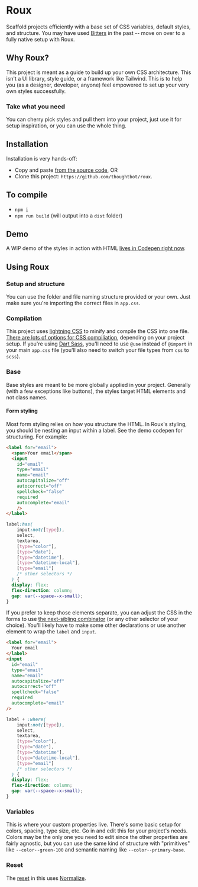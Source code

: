# Roux

Scaffold projects efficiently with a base set of CSS variables, default styles, and structure. You may have used [Bitters] in the past -- move on over to a fully native setup with Roux.

## Why Roux?

This project is meant as a guide to build up your own CSS architecture. This isn't a UI library, style guide, or a framework like Tailwind. This is to help you (as a designer, developer, anyone) feel empowered to set up your very own styles successfully.

### Take what you need

You can cherry pick styles and pull them into your project, just use it for setup inspiration, or you can use the whole thing.

## Installation

Installation is very hands-off:

* Copy and paste [from the source code](src/css), OR
* Clone this project: `https://github.com/thoughtbot/roux`.

## To compile

* `npm i`
* `npm run build` (will output into a `dist` folder)

## Demo

A WIP demo of the styles in action with HTML [lives in Codepen right now][codepen].

## Using Roux

### Setup and structure

You can use the folder and file naming structure provided or your own. Just make sure you're importing the correct files in `app.css`.

### Compilation

This project uses [lightning CSS] to minify and compile the CSS into one file. [There are lots of options for CSS compiliation](https://www.alwaystwisted.com/articles/UnSassing-my-CSS-CSS-imports), depending on your project setup. If you're using [Dart Sass](https://sass-lang.com/dart-sass/), you'll need to use `@use` instead of `@import` in your main `app.css` file (you'll also need to switch your file types from `css` to `scss`).

### Base

Base styles are meant to be more globally applied in your project. Generally (with a few exceptions like buttons), the styles target HTML elements and not class names.

#### Form styling

Most form styling relies on how you structure the HTML. In Roux's styling, you should be nesting an input within a label. See the demo codepen for structuring. For example:

```html
<label for="email">
  <span>Your email</span>
  <input
    id="email"
    type="email"
    name="email"
    autocapitalize="off"
    autocorrect="off"
    spellcheck="false"
    required
    autocomplete="email"
    />
</label>
```

```css
label:has(
    input:not([type]),
    select,
    textarea,
    [type="color"],
    [type="date"],
    [type="datetime"],
    [type="datetime-local"],
    [type="email"]
    /* other selectors */
  ) {
  display: flex;
  flex-direction: column;
  gap: var(--space--x-small);
}
```

If you prefer to keep those elements separate, you can adjust the CSS in the forms to use [the next-sibling combinator](https://developer.mozilla.org/en-US/docs/Web/CSS/Next-sibling_combinator) (or any other selector of your choice). You'll likely have to make some other declarations or use another element to wrap the `label` and `input`.

```html
<label for="email">
  Your email
</label>
<input
  id="email"
  type="email"
  name="email"
  autocapitalize="off"
  autocorrect="off"
  spellcheck="false"
  required
  autocomplete="email"
/>
```

```css
label + :where(
    input:not([type]),
    select,
    textarea,
    [type="color"],
    [type="date"],
    [type="datetime"],
    [type="datetime-local"],
    [type="email"]
    /* other selectors */
  ) {
  display: flex;
  flex-direction: column;
  gap: var(--space--x-small);
}
```

### Variables

This is where your custom properties live. There's some basic setup for colors, spacing, type size, etc. Go in and edit this for your project's needs. Colors may be the only one you need to edit since the other properties are fairly agnostic, but you can use the same kind of structure with "primitives" like `--color--green-100` and semantic naming like `--color--primary-base`.

### Reset

The [reset](src/css/reset) in this uses [Normalize].


[bitters]: https://github.com/thoughtbot/bitters
[codepen]: https://codepen.io/enatario/pen/LEppZLZ
[lightning CSS]: https://lightningcss.dev/
[normalize]: https://github.com/necolas/normalize.css 
